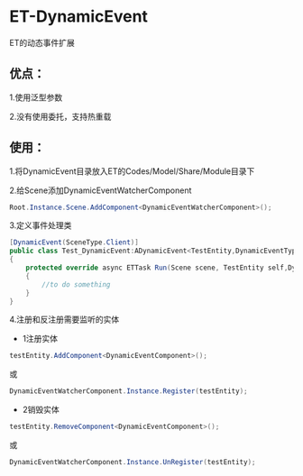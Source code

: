 # ET-DynamicEvent
ET的动态事件扩展

## 优点：

1.使用泛型参数

2.没有使用委托，支持热重载

## 使用：

1.将DynamicEvent目录放入ET的Codes/Model/Share/Module目录下

2.给Scene添加DynamicEventWatcherComponent
```csharp
Root.Instance.Scene.AddComponent<DynamicEventWatcherComponent>();
```

3.定义事件处理类
```csharp
[DynamicEvent(SceneType.Client)]
public class Test_DynamicEvent:ADynamicEvent<TestEntity,DynamicEventType.Test>
{
    protected override async ETTask Run(Scene scene, TestEntity self,DynamicEventType.Test arg)
    {
        //to do something
    }
}
```
4.注册和反注册需要监听的实体

- 1注册实体
```csharp
testEntity.AddComponent<DynamicEventComponent>();
```
或
```csharp
DynamicEventWatcherComponent.Instance.Register(testEntity);
```

- 2销毁实体
```csharp
testEntity.RemoveComponent<DynamicEventComponent>();
```
或
```csharp
DynamicEventWatcherComponent.Instance.UnRegister(testEntity);
```
